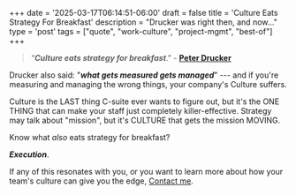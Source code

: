 +++
date = '2025-03-17T06:14:51-06:00'
draft = false
title = 'Culture Eats Strategy For Breakfast'
description = "Drucker was right then, and now..."
type = 'post'
tags = ["quote", "work-culture", "project-mgmt", "best-of"] 
+++

> “***Culture eats strategy for breakfast***.” - [**Peter Drucker**](https://en.wikipedia.org/wiki/Peter_Drucker)

Drucker also said: "***what gets measured gets managed***" --- and if you're measuring and managing the wrong things, your company's Culture suffers.  

Culture is the LAST thing C-suite ever wants to figure out, but it's the ONE THING that can make your staff just completely killer-effective. Strategy may talk about "mission", but it's CULTURE that gets the mission MOVING.

Know what *also* eats strategy for breakfast? 

***Execution***.

If any of this resonates with you, or you want to learn more about how your team's culture can give you the edge, [Contact me](https://julianwest.me/Blog/contact/).